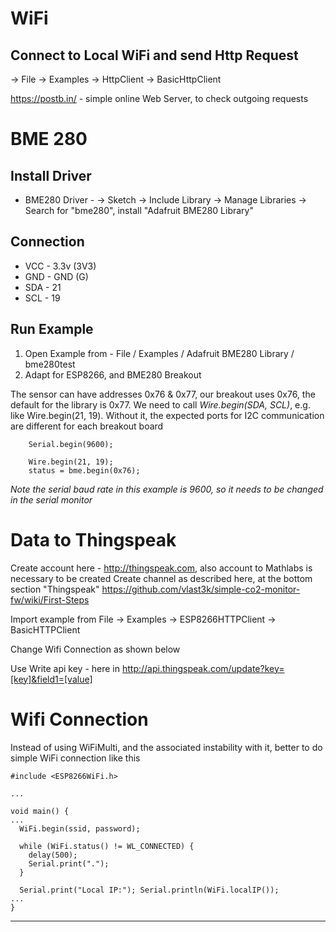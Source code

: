 # WiFi

## Connect to Local WiFi and send Http Request
<Arduino IDE> -> File -> Examples -> HttpClient -> BasicHttpClient
  
https://postb.in/ - simple online Web Server, to check outgoing requests


# BME 280

## Install Driver

* BME280 Driver - <Arduino IDE> -> Sketch -> Include Library -> Manage Libraries -> Search for "bme280", install "Adafruit BME280 Library"

## Connection

* VCC - 3.3v (3V3)
* GND - GND (G)
* SDA - 21
* SCL - 19

## Run Example

1. Open Example from - File / Examples / Adafruit BME280 Library / bme280test
2. Adapt for ESP8266, and BME280 Breakout

The sensor can have addresses 0x76 & 0x77, our breakout uses 0x76, the default for the library is 0x77.
We need to call *Wire.begin(SDA, SCL)*, e.g. like Wire.begin(21, 19). Without it, the expected ports for I2C communication are different for each breakout board
```
    Serial.begin(9600); 
    
    Wire.begin(21, 19);
    status = bme.begin(0x76); 
```
_Note the serial baud rate in this example is 9600, so it needs to be changed in the serial monitor_

# Data to Thingspeak

Create account here - http://thingspeak.com, also account to Mathlabs is necessary to be created
Create channel as described here, at the bottom section "Thingspeak"
https://github.com/vlast3k/simple-co2-monitor-fw/wiki/First-Steps

Import example from
File -> Examples -> ESP8266HTTPClient -> BasicHTTPClient

Change Wifi Connection as shown below

Use Write api key - here in <key>
http://api.thingspeak.com/update?key=[key]&field1=[value]

# Wifi Connection

Instead of using WiFiMulti, and the associated instability with it, better to do simple WiFi connection like this

```
#include <ESP8266WiFi.h>

...

void main() {
...
  WiFi.begin(ssid, password);
  
  while (WiFi.status() != WL_CONNECTED) {
    delay(500);
    Serial.print(".");
  }

  Serial.print("Local IP:"); Serial.println(WiFi.localIP());
...
}
```
___
